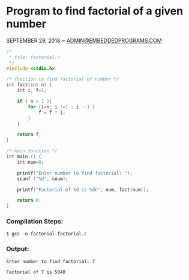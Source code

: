 Program to find factorial of a given number
===========================================

SEPTEMBER 29, 2018 ~ ADMIN@EMBEDDEDPROGRAMS.COM

``` c
/*
 * file: factorial.c
 */
#include <stdio.h>

/* function to find factorial of number */
int fact(int n) {
	int i, f=1;

	if ( n > 1 ){
		for (i=n; i !=1 ; i --) {
			f = f * i;
		}
	}

	return f;
}

/* main function */
int main () {
	int num=0;

	printf("Enter number to find factorial: ");
	scanf ("%d", &num);

	printf("Factorial of %d is %dn", num, fact(num));

	return 0;
}
```
### Compilation Steps:
```
$ gcc -o factorial factorial.c
```
### Output:
```
Enter number to find factorial: 7

Factorial of 7 is 5040
```
